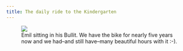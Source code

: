 ```yaml
---
title: The daily ride to the Kindergarten
---
```

<figure class="rg:split">
<img src="/img/IMG_0479X.jpg">
<figcaption>
Emil sitting in his Bullit. We have the bike for nearly five years now and we had–and still have–many beautiful hours with it :-).
</figcaption>
</figure>